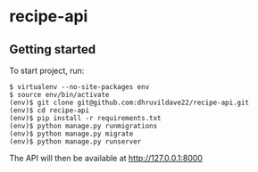 # recipe-api


## Getting started

To start project, run:

```
$ virtualenv --no-site-packages env
$ source env/bin/activate
(env)$ git clone git@github.com:dhruvildave22/recipe-api.git
(env)$ cd recipe-api
(env)$ pip install -r requirements.txt
(env)$ python manage.py runmigrations
(env)$ python manage.py migrate
(env)$ python manage.py runserver
```

The API will then be available at http://127.0.0.1:8000

